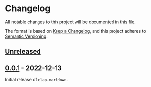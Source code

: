 # Changelog

All notable changes to this project will be documented in this file.

The format is based on [Keep a Changelog](https://keepachangelog.com/en/1.0.0/),
and this project adheres to [Semantic Versioning](https://semver.org/spec/v2.0.0.html).


## [Unreleased]



## [0.0.1] - 2022-12-13

Initial release of `clap-markdown`.


<!-- v0.0.1 -->
<!-- [#1]: https://github.com/ConnorGray/clap-markdown/pull/1 -->

[unreleased]: https://github.com/ConnorGray/clap-markdown/compare/v0.0.1...HEAD

<!-- [0.0.2]: https://github.com/ConnorGray/clap-markdown/compare/v0.0.1...v0.0.2 -->
[0.0.1]: https://github.com/ConnorGray/clap-markdown/releases/tag/v0.0.1
